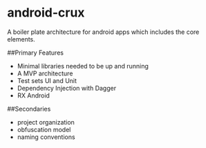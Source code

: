 
# android-crux
A boiler plate architecture for android apps which includes the core elements.


##Primary Features
 
  - Minimal libraries needed to be up and running
  - A MVP architecture
  - Test sets UI and Unit
  - Dependency Injection with Dagger
  - RX Android

##Secondaries
  - project organization
  - obfuscation model
  - naming conventions

